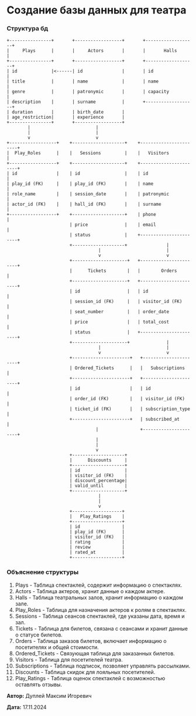 # Создание базы данных для театра

### Структура бд
```
+----------------+       +------------------+       +-------------------+
|     Plays      |       |     Actors       |       |       Halls       |
+----------------+       +------------------+       +-------------------+
| id             |<------| id               |       | id                |
| title          |       | name             |       | name              |
| genre          |       | patronymic       |       | capacity          |
| description    |       | surname          |       +-------------------+
| duration       |       | birth_date       |              
| age_restriction|       | experience       |
+----------------+       +------------------+
        |                         |
        |                         |
        v                         v
+------------------+    +--------------------+    +-----------------------+
|  Play_Roles      |    |   Sessions         |    |   Visitors            |
+------------------+    +--------------------+    +-----------------------+
| id               |    | id                 |    | id                    |
| play_id (FK)     |    | play_id (FK)       |    | name                  |
| role_name        |    | session_date       |    | patronymic            |
| actor_id (FK)    |    | hall_id (FK)       |    | surname               |
+------------------+    +--------------------+    | phone                 |
                        | price              |    | email                 |
                        | status             |    +-----------------------+
                        +--------------------+               |
                                   |                         |
                                   v                         v
                        +---------------------+   +-----------------------+
                        |      Tickets        |   |        Orders         |
                        +---------------------+   +-----------------------+
                        | id                  |   | id                    |
                        | session_id (FK)     |   | visitor_id (FK)       |
                        | seat_number         |   | order_date            |
                        | price               |   | total_cost            |
                        | status              |   +-----------------------+
                        +---------------------+              |
                                   |                         |
                                   v                         v
                        +----------------------+   +----------------------+
                        | Ordered_Tickets      |   |   Subscriptions      |
                        +----------------------+   +----------------------+
                        | id                   |   | id                   |
                        | order_id (FK)        |   | visitor_id (FK)      |
                        | ticket_id (FK)       |   | subscription_type    |
                        +----------------------+   | subscribed_at        |
                                  |                +----------------------+
                                  |
                                  |
                                  v
                        +--------------------+
                        |      Discounts     |
                        +--------------------+
                        | id                 |
                        | visitor_id (FK)    |
                        | discount_percentage|
                        | valid_until        |
                        +--------------------+
                                   |
                                   |
                                   v
                        +-------------------+
                        |   Play_Ratings    |
                        +-------------------+
                        | id                |
                        | play_id (FK)      |
                        | visitor_id (FK)   |
                        | rating            |
                        | review            |
                        | rated_at          |
                        +-------------------+
```

### Объяснение структуры

1. Plays - Таблица спектаклей, содержит информацию о спектаклях.
2. Actors - Таблица актеров, хранит данные о каждом актере.
3. Halls - Таблица театральных залов, хранит информацию о каждом зале.
4. Play_Roles - Таблица для назначения актеров к ролям в спектаклях.
5. Sessions - Таблица сеансов спектаклей, где указаны дата, время и зал.
6. Tickets - Таблица для билетов, связана с сеансами и хранит данные о статусе билетов.
7. Orders - Таблица заказов билетов, включает информацию о посетителях и общей стоимости.
8. Ordered_Tickets - Связующая таблица для заказанных билетов.
9. Visitors - Таблица для посетителей театра.
10. Subscriptions - Таблица подписок, позволяет управлять рассылками.
11. Discounts - Таблица скидок для лояльных посетителей.
12. Play_Ratings - Таблица оценок спектаклей с возможностью оставлять отзывы.

**Автор:** Дуплей Максим Игоревич

**Дата:** 17.11.2024
